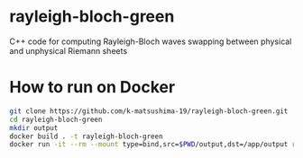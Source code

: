 # rayleigh-bloch-green
C++ code for computing Rayleigh-Bloch waves swapping between physical and unphysical Riemann sheets

# How to run on Docker
```bash
git clone https://github.com/k-matsushima-19/rayleigh-bloch-green.git
cd rayleigh-bloch-green
mkdir output
docker build . -t rayleigh-bloch-green
docker run -it --rm --mount type=bind,src=$PWD/output,dst=/app/output rayleigh-bloch-green
```